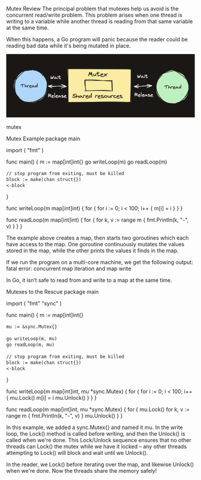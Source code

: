 Mutex Review
The principal problem that mutexes help us avoid is the concurrent read/write problem. This problem arises when one thread is writing to a variable while another thread is reading from that same variable at the same time.

When this happens, a Go program will panic because the reader could be reading bad data while it's being mutated in place.

![alt text](image.png)

mutex

Mutex Example
package main

import (
	"fmt"
)

func main() {
	m := map[int]int{}
	go writeLoop(m)
	go readLoop(m)

	// stop program from exiting, must be killed
	block := make(chan struct{})
	<-block
}

func writeLoop(m map[int]int) {
	for {
		for i := 0; i < 100; i++ {
			m[i] = i
		}
	}
}

func readLoop(m map[int]int) {
	for {
		for k, v := range m {
			fmt.Println(k, "-", v)
		}
	}
}

The example above creates a map, then starts two goroutines which each have access to the map. One goroutine continuously mutates the values stored in the map, while the other prints the values it finds in the map.

If we run the program on a multi-core machine, we get the following output: fatal error: concurrent map iteration and map write

In Go, it isn’t safe to read from and write to a map at the same time.

Mutexes to the Rescue
package main

import (
	"fmt"
	"sync"
)

func main() {
	m := map[int]int{}

	mu := &sync.Mutex{}

	go writeLoop(m, mu)
	go readLoop(m, mu)

	// stop program from exiting, must be killed
	block := make(chan struct{})
	<-block
}

func writeLoop(m map[int]int, mu *sync.Mutex) {
	for {
		for i := 0; i < 100; i++ {
			mu.Lock()
			m[i] = i
			mu.Unlock()
		}
	}
}

func readLoop(m map[int]int, mu *sync.Mutex) {
	for {
		mu.Lock()
		for k, v := range m {
			fmt.Println(k, "-", v)
		}
		mu.Unlock()
	}
}

In this example, we added a sync.Mutex{} and named it mu. In the write loop, the Lock() method is called before writing, and then the Unlock() is called when we're done. This Lock/Unlock sequence ensures that no other threads can Lock() the mutex while we have it locked – any other threads attempting to Lock() will block and wait until we Unlock().

In the reader, we Lock() before iterating over the map, and likewise Unlock() when we're done. Now the threads share the memory safely!
